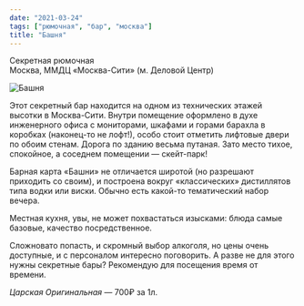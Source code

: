 ```yaml
---
date: "2021-03-24"
tags: ["рюмочная", "бар", "москва"]
title: "Башня"
---
```


Секретная рюмочная\
Москва, ММДЦ «Москва-Сити» (м. Деловой Центр)

![Башня](/posts/images/2021-03-24-bashnya.jpg)


Этот секретный бар находится на одном из технических этажей высотки в Москва-Сити. Внутри помещение оформлено в духе инженерного офиса с мониторами, шкафами и горами барахла в коробках (наконец-то не лофт!), особо стоит отметить лифтовые двери по обоим стенам. Дорога по зданию весьма путаная. Зато место тихое, спокойное, а соседнем помещении — скейт-парк!

<!--more-->

Барная карта «Башни» не отличается широтой (но разрешают приходить со своим), и построена вокруг «классических» дистиллятов типа водки или виски. Обычно есть какой-то тематический набор вечера.

Местная кухня, увы, не может похвастаться изысками: блюда самые базовые, качество посредственное.

Сложновато попасть, и скромный выбор алкоголя, но цены очень доступные, и с персоналом интересно поговорить. А разве не для этого нужны секретные бары? Рекомендую для посещения время от времени.

_Царская Оригинальная_ — 700₽ за 1л.